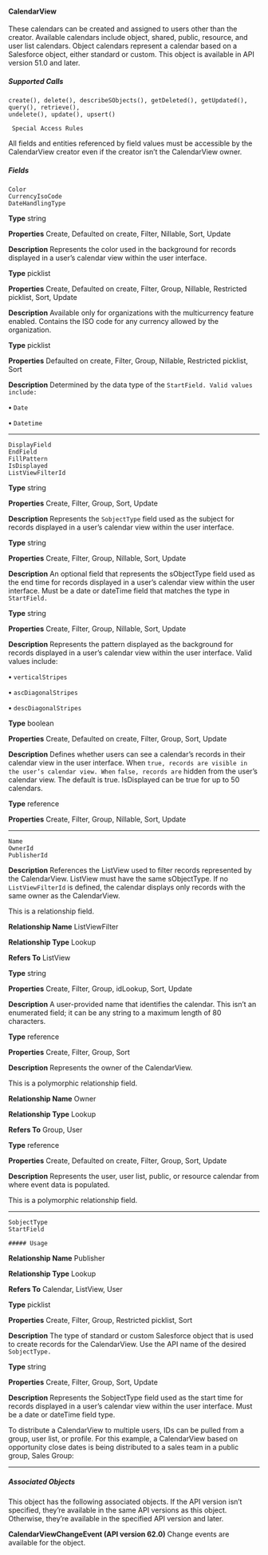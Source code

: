 #### CalendarView

These calendars can be created and assigned to users other than the creator. Available calendars include object, shared, public, resource,
and user list calendars. Object calendars represent a calendar based on a Salesforce object, either standard or custom. This object is
available in API version 51.0 and later.

##### Supported Calls
```
create(), delete(), describeSObjects(), getDeleted(), getUpdated(), query(), retrieve(),
undelete(), update(), upsert()

 Special Access Rules

```
All fields and entities referenced by field values must be accessible by the CalendarView creator even if the creator isn’t the CalendarView
owner.

##### Fields

```
Color
CurrencyIsoCode
DateHandlingType

```

**Type**
string

**Properties**
Create, Defaulted on create, Filter, Nillable, Sort, Update

**Description**
Represents the color used in the background for records displayed in a user’s calendar view
within the user interface.

**Type**
picklist

**Properties**
Create, Defaulted on create, Filter, Group, Nillable, Restricted picklist, Sort, Update

**Description**
Available only for organizations with the multicurrency feature enabled. Contains the ISO
code for any currency allowed by the organization.

**Type**
picklist

**Properties**
Defaulted on create, Filter, Group, Nillable, Restricted picklist, Sort

**Description**
Determined by the data type of the `StartField. Valid values include:`

**•** `Date`

**•** `Datetime`


-----

```
DisplayField
EndField
FillPattern
IsDisplayed
ListViewFilterId

```

**Type**
string

**Properties**
Create, Filter, Group, Sort, Update

**Description**
Represents the `SobjectType` field used as the subject for records displayed in a user’s
calendar view within the user interface.

**Type**
string

**Properties**
Create, Filter, Group, Nillable, Sort, Update

**Description**
An optional field that represents the sObjectType field used as the end time for records
displayed in a user’s calendar view within the user interface. Must be a date or dateTime field
that matches the type in `StartField.`

**Type**
string

**Properties**
Create, Filter, Group, Nillable, Sort, Update

**Description**
Represents the pattern displayed as the background for records displayed in a user’s calendar
view within the user interface. Valid values include:

**•** `verticalStripes`

**•** `ascDiagonalStripes`

**•** `descDiagonalStripes`

**Type**
boolean

**Properties**
Create, Defaulted on create, Filter, Group, Sort, Update

**Description**
Defines whether users can see a calendar’s records in their calendar view in the user interface.
When `true, records are visible in the user’s calendar view. When` `false, records are`
hidden from the user’s calendar view. The default is true. IsDisplayed can be true
for up to 50 calendars.

**Type**
reference

**Properties**
Create, Filter, Group, Nillable, Sort, Update


-----

```
Name
OwnerId
PublisherId

```

**Description**
References the ListView used to filter records represented by the CalendarView. ListView
must have the same sObjectType. If no `ListViewFilterId` is defined, the calendar
displays only records with the same owner as the CalendarView.

This is a relationship field.

**Relationship Name**
ListViewFilter

**Relationship Type**
Lookup

**Refers To**
ListView

**Type**
string

**Properties**
Create, Filter, Group, idLookup, Sort, Update

**Description**
A user-provided name that identifies the calendar. This isn’t an enumerated field; it can be
any string to a maximum length of 80 characters.

**Type**
reference

**Properties**
Create, Filter, Group, Sort

**Description**
Represents the owner of the CalendarView.

This is a polymorphic relationship field.

**Relationship Name**
Owner

**Relationship Type**
Lookup

**Refers To**
Group, User

**Type**
reference

**Properties**
Create, Defaulted on create, Filter, Group, Sort, Update

**Description**
Represents the user, user list, public, or resource calendar from where event data is populated.

This is a polymorphic relationship field.


-----

```
SobjectType
StartField

##### Usage

```

**Relationship Name**
Publisher

**Relationship Type**
Lookup

**Refers To**
Calendar, ListView, User

**Type**
picklist

**Properties**
Create, Filter, Group, Restricted picklist, Sort

**Description**
The type of standard or custom Salesforce object that is used to create records for the
CalendarView. Use the API name of the desired `SobjectType.`

**Type**
string

**Properties**
Create, Filter, Group, Sort, Update

**Description**
Represents the SobjectType field used as the start time for records displayed in a user’s
calendar view within the user interface. Must be a date or dateTime field type.


To distribute a CalendarView to multiple users, IDs can be pulled from a group, user list, or profile. For this example, a CalendarView
based on opportunity close dates is being distributed to a sales team in a public group, Sales Group:


-----

##### Associated Objects

This object has the following associated objects. If the API version isn’t specified, they’re available in the same API versions as this object.
Otherwise, they’re available in the specified API version and later.

**CalendarViewChangeEvent (API version 62.0)**
Change events are available for the object.
